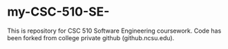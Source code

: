 # my-CSC-510-SE-
This is repository for CSC 510 Software Engineering coursework. Code has been forked from college private github (github.ncsu.edu). 
